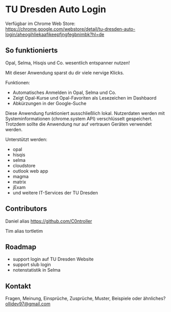 # TU Dresden Auto Login
Verfügbar im Chrome Web Store: https://chrome.google.com/webstore/detail/tu-dresden-auto-login/aheogihliekaafikeepfjngfegbnimbk?hl=de

## So funktionierts

Opal, Selma, Hisqis und Co. wesentlich entspanner nutzen!

Mit dieser Anwendung sparst du dir viele nervige Klicks.

Funktionen:
 - Automatisches Anmelden in Opal, Selma und Co.
 - Zeigt Opal-Kurse und Opal-Favoriten als Lesezeichen im Dashbaord
 - Abkürzungen in der Google-Suche

Diese Anwendung funktioniert ausschließlich lokal. Nutzerdaten werden mit Systeminformationen (chrome.system API) verschlüsselt gespeichert. Trotzdem sollte die Anwendung nur auf vertrauen Geräten verwendet werden.

Unterstützt werden:
- opal
- hisqis
- selma
- cloudstore
- outlook web app
- magma
- matrix
- jExam
- und weitere IT-Services der TU Dresden

## Contributors
Daniel alias https://github.com/C0ntroller

Tim alias tortletim

## Roadmap
- support login auf TU Dresden Website
- support slub login
- notenstatistik in Selma

## Kontakt
Fragen, Meinung, Einsprüche, Zusprüche, Muster, Beispiele oder ähnliches?
ollidev97@gmail.com
